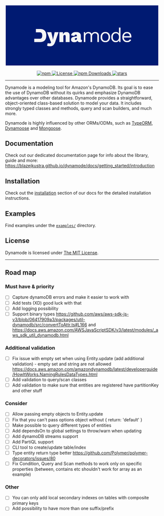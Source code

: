 
<p align="center">
	<img src="docs/static/img/banner.png" width="500" max-width="90%" alt="Dynamode" />
</p>

<p align="center">
	<a href="https://www.npmjs.com/package/dynamode">
		<img src="https://img.shields.io/npm/v/dynamode?style=flat-square&color=001A72" alt="npm">
	</a>
  <a href="https://github.com/blazejkustra/dynamode/blob/master/LICENSE">
		<img src="https://img.shields.io/github/license/blazejkustra/dynamode?style=flat-square&color=33488E" alt="License">
	</a>
	<a href="https://www.npmjs.com/package/dynamode">
		<img src="https://img.shields.io/npm/dw/dynamode?style=flat-square&color=6676AA" alt="npm Downloads">
	</a>
  <a href="https://github.com/blazejkustra/dynamode">
		<img src="https://img.shields.io/github/stars/blazejkustra/dynamode?style=flat-square&color=38ACDD" alt="stars">
	</a>
</p>

---

Dynamode is a modeling tool for Amazon's DynamoDB. Its goal is to ease the use of DynamoDB without its quirks and emphasize DynamoDB advantages over other databases. Dynamode provides a straightforward, object-oriented class-based solution to model your data. It includes strongly typed classes and methods, query and scan builders, and much more.

Dynamode is highly influenced by other ORMs/ODMs, such as [TypeORM](https://github.com/typeorm/typeorm), [Dynamoose](https://github.com/dynamoose/dynamoose) and [Mongoose](https://github.com/Automattic/mongoose).

## Documentation

Check out our dedicated documentation page for info about the library, guide and more: https://blazejkustra.github.io/dynamode/docs/getting_started/introduction

## Installation

Check out the [installation](https://blazejkustra.github.io/dynamode/docs/getting_started/install) section of our docs for the detailed installation instructions.

## Examples

Find examples under the [`examples/`](https://github.com/blazejkustra/dynamode/blob/master/examples/) directory.

## License

Dynamode is licensed under [The MIT License](LICENSE).

---

## Road map

### Must have & priority

* [ ] Capture dynamoDB errors and make it easier to work with
* [ ] Add tests (XD) good luck with that
* [ ] Add logging possibility
* [ ] Support binary types https://github.com/aws/aws-sdk-js-v3/blob/06417909a3/packages/util-dynamodb/src/convertToAttr.ts#L166 and https://docs.aws.amazon.com/AWSJavaScriptSDK/v3/latest/modules/_aws_sdk_util_dynamodb.html

### Additional validation

* [ ] Fix issue with empty set when using Entity.update (add additional validation) - empty set and string are not allowed https://docs.aws.amazon.com/amazondynamodb/latest/developerguide/HowItWorks.NamingRulesDataTypes.html
* [ ] Add validation to query/scan classes
* [ ] Add validation to make sure that entities are registered have partitionKey and other stuff

### Consider

* [ ] Allow passing empty objects to Entity.update
* [ ] Fix that you can't pass options object without { return: 'default' }
* [ ] Make possible to query different types of entities
* [ ] Add dependsOn to global settings to throw/warn when updating
* [ ] Add dynamoDB streams support
* [ ] Add PartiQL support
* [ ] CLI tool to create/update table/index
* [ ] Type entity return type better https://github.com/Polymer/polymer-decorators/issues/80
* [ ] Fix Condition, Query and Scan methods to work only on specific properties (between, contains etc shouldn't work for array as an example)

### Other
 * [ ] You can only add local secondary indexes on tables with composite primary keys
 * [ ] Add possibility to have more than one suffix/prefix
